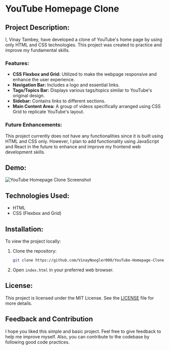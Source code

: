 # YouTube Homepage Clone

## Project Description:

I, Vinay Tambey, have developed a clone of YouTube's home page by using only HTML and CSS technologies. This project was created to practice and improve my fundamental skills.

### Features:

- **CSS Flexbox and Grid:** Utilized to make the webpage responsive and enhance the user experience.
- **Navigation Bar:** Includes a logo and essential links.
- **Tags/Topics Bar:** Displays various tags/topics similar to YouTube's original design.
- **Sidebar:** Contains links to different sections.
- **Main Content Area:** A group of videos specifically arranged using CSS Grid to replicate YouTube's layout.

### Future Enhancements:

This project currently does not have any functionalities since it is built using HTML and CSS only. However, I plan to add functionality using JavaScript and React in the future to enhance and improve my frontend web development skills.

## Demo:

![YouTube Homepage Clone Screenshot](screenshot.png)

## Technologies Used:

- HTML
- CSS (Flexbox and Grid)

## Installation:

To view the project locally:
1. Clone the repository:
   ```bash
   git clone https://github.com/VinayNoogler000/YouTube-Homepage-Clone.git
   ```
2. Open `index.html` in your preferred web browser.

## License:

This project is licensed under the MIT License. See the [LICENSE](https://github.com/VinayNoogler000/YouTube-Clone/blob/main/LICENSE.txt) file for more details.

## Feedback and Contribution

I hope you liked this simple and basic project. Feel free to give feedback to help me improve myself. Also, you can contribute to the codebase by following good code practices.